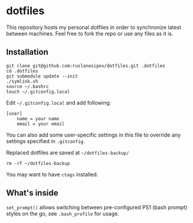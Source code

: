 # dotfiles

This repository hosts my personal dotfiles in order to synchronize latest
between machines. Feel free to fork the repo or use any files as it is.

## Installation

    git clone git@github.com:ruslanosipov/dotfiles.git .dotfiles
    cd .dotfiles
    git submodule update --init
    ./symlink.sh
    source ~/.bashrc
    touch ~/.gitconfig.local

Edit `~/.gitconfig.local` and add following:

    [user]
        name = your name
        email = your email

You can also add some user-specific settings in this file to override any
settings specified in `.gitconfig`.

Replaced dotfiles are saved at `~/dotfiles-backup/`

    rm -rf ~/dotfiles-backup

You may want to have `ctags` installed.

## What's inside

`set_prompt()` allows switching between pre-configured PS1 (bash prompt)
styles on the go, see `.bash_profile` for usage.
